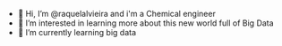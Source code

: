 - 👋 Hi, I’m @raquelalvieira and i'm a Chemical engineer
- 👀 I’m interested in learning more about this new world full of Big Data
- 🌱 I’m currently learning big data

<!---
raquelalvieira/raquelalvieira is a ✨ special ✨ repository because its `README.md` (this file) appears on your GitHub profile.
You can click the Preview link to take a look at your changes.
--->
